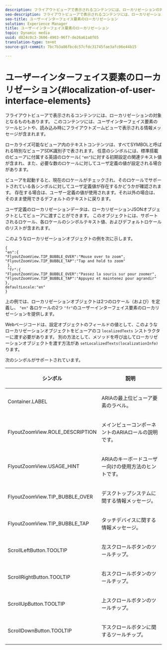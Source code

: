 ```yaml
---
description: フライアウトビューアで表示されるコンテンツには、ローカリゼーションの対象となるものもあります。 このコンテンツには、ユーザインターフェイス要素のツールヒントや、読み込み時にフライアウトズームビューで表示される情報メッセージが含まれます。
seo-description: フライアウトビューアで表示されるコンテンツには、ローカリゼーションの対象となるものもあります。 このコンテンツには、ユーザインターフェイス要素のツールヒントや、読み込み時にフライアウトズームビューで表示される情報メッセージが含まれます。
seo-title: ユーザーインターフェイス要素のローカリゼーション
solution: Experience Manager
title: ユーザーインターフェイス要素のローカリゼーション
topic: Dynamic media
uuid: d824c0c3-3606-4903-96f7-de26a61a8f65
translation-type: tm+mt
source-git-commit: 7bc7b3a86fbcdc57cfdc31745fae3afc06e44b15

---
```



# ユーザーインターフェイス要素のローカリゼーション{#localization-of-user-interface-elements}

フライアウトビューアで表示されるコンテンツには、ローカリゼーションの対象となるものもあります。 このコンテンツには、ユーザインターフェイス要素のツールヒントや、読み込み時にフライアウトズームビューで表示される情報メッセージが含まれます。

ローカライズ可能なビューア内のテキストコンテンツは、すべてSYMBOLと呼ばれる特別なビューアSDK識別子で表されます。 任意のシンボルには、標準搭載のビューアに付属する英語のロケール( `"en"`)に対する初期設定の関連テキスト値が含まれ、また、必要な数のロケールに対してユーザ定義の値が設定される場合があります。

ビューアを起動すると、現在のロケールがチェックされ、そのロケールでサポートされている各シンボルに対してユーザ定義値が存在するかどうかが確認されます。 存在する場合は、ユーザー定義の値が使用されます。それ以外の場合は、そのまま使用できるデフォルトのテキストに戻ります。

ユーザ定義のローカリゼーションデータは、ローカリゼーションJSONオブジェクトとしてビューアに渡すことができます。 このオブジェクトには、サポートされるロケール、各ロケールのシンボルテキスト値、およびデフォルトロケールのリストが含まれます。

このようなローカリゼーションオブジェクトの例を次に示します。

```
{ 
"en":{ 
"FlyoutZoomView.TIP_BUBBLE_OVER":"Mouse over to zoom", 
"FlyoutZoomView.TIP_BUBBLE_TAP":"Tap and hold to zoom" 
 }, 
 "fr":{ 
"FlyoutZoomView.TIP_BUBBLE_OVER":"Passez la souris sur pour zoomer", 
"FlyoutZoomView.TIP_BUBBLE_TAP":"Appuyez et maintenez pour agrandir" 
}, 
defaultLocale:"en" 
}
```

上の例では、ローカリゼーションオブジェクトは2つのロケール（および）を定義し、 `"en"` 各ロケールの2つ `"fr"`のユーザーインターフェイス要素のローカリゼーションを提供します。

Webページコードは、設定オブジェクトのフィールドの値として、このようなローカリゼーションオブジェクトをビューアのコ `localizedTexts` ンストラクターに渡す必要があります。 別の方法として、メソッドを呼び出してローカリゼーションオブジェクトを渡す方法があ `setLocalizedTexts(localizationInfo)` ります。

次のシンボルがサポートされています。

<table id="table_58C40353B7244335872350C98DF2CFB3"> 
 <thead> 
  <tr> 
   <th colname="col1" class="entry"> <p>シンボル </p> </th> 
   <th colname="col2" class="entry"> <p>説明 </p> </th> 
  </tr> 
 </thead>
 <tbody> 
  <tr> 
   <td colname="col1"> <p> <span class="codeph"> Container.LABEL </span> </p> </td> 
   <td colname="col2"> <p>ARIAの最上位ビューア要素のラベル。 </p> </td> 
  </tr> 
  <tr> 
   <td colname="col1"> <p> <span class="codeph"> FlyoutZoomView.ROLE_DESCRIPTION </span> </p> </td> 
   <td colname="col2"> <p>メインビューコンポーネントのARIAロールの説明です。 </p> </td> 
  </tr> 
  <tr> 
   <td colname="col1"> <p> <span class="codeph"> FlyoutZoomView.USAGE_HINT </span> </p> </td> 
   <td colname="col2"> <p>ARIAのキーボードユーザー向けの使用方法のヒントです。 </p> </td> 
  </tr> 
  <tr> 
   <td colname="col1"> <p> <span class="codeph"> FlyoutZoomView.TIP_BUBBLE_OVER </span> </p> </td> 
   <td colname="col2"> <p>デスクトップシステムに関する情報メッセージ。 </p> </td> 
  </tr> 
  <tr> 
   <td colname="col1"> <p> <span class="codeph"> FlyoutZoomView.TIP_BUBBLE_TAP </span> </p> </td> 
   <td colname="col2"> <p>タッチデバイスに関する情報メッセージ。 </p> </td> 
  </tr> 
  <tr> 
   <td colname="col1"> <p> <span class="codeph"> ScrollLeftButton.TOOLTIP </span> </p> </td> 
   <td colname="col2"> <p>左スクロールボタンのツールチップ。 </p> </td> 
  </tr> 
  <tr> 
   <td colname="col1"> <p> <span class="codeph"> ScrollRightButton.TOOLTIP </span> </p> </td> 
   <td colname="col2"> <p>右スクロールボタンのツールチップ。 </p> </td> 
  </tr> 
  <tr> 
   <td colname="col1"> <p> <span class="codeph"> ScrollUpButton.TOOLTIP </span> </p> </td> 
   <td colname="col2"> <p>上スクロールボタンのツールチップ。 </p> </td> 
  </tr> 
  <tr> 
   <td colname="col1"> <p> <span class="codeph"> ScrollDownButton.TOOLTIP </span> </p> </td> 
   <td colname="col2"> <p>下スクロールボタンに関するツールチップ。 </p> </td> 
  </tr> 
 </tbody> 
</table>

